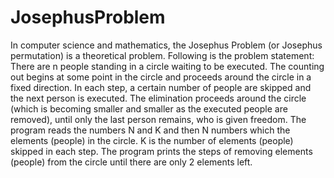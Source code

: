 # JosephusProblem
In computer science and mathematics, the Josephus Problem (or Josephus permutation) is a theoretical problem. Following is the problem statement:
There are n people standing in a circle waiting to be executed. The counting out begins at some point in the circle and proceeds around the circle in a fixed direction. In each step, a certain number of people are skipped and the next person is executed. The elimination proceeds around the circle (which is becoming smaller and smaller as the executed people are removed), until only the last person remains, who is given freedom.
The program reads the numbers N and K and then N numbers which the elements (people) in the circle. K is the number of elements (people) skipped in each step.
The program prints the steps of removing elements (people) from the circle until there are only 2 elements left.

